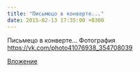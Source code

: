 ```yaml
---
title: "Письмецо в конверте..."
date: 2015-02-13 17:35:00 +0300
---
```


Письмецо в конверте...
Фотография
https://vk.com/photo41076938_354708039

[Вложение](https://vk.com/photo41076938_354708039)
